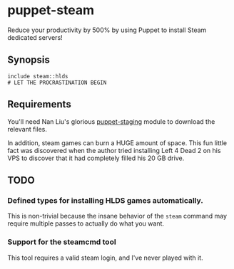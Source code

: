 puppet-steam
============

Reduce your productivity by 500% by using Puppet to install Steam dedicated
servers!

Synopsis
--------

    include steam::hlds
    # LET THE PROCRASTINATION BEGIN

Requirements
------------

You'll need Nan Liu's glorious [puppet-staging](https://github.com/nanliu/puppet-staging)
module to download the relevant files.

In addition, steam games can burn a HUGE amount of space. This fun little fact
was discovered when the author tried installing Left 4 Dead 2 on his VPS to
discover that it had completely filled his 20 GB drive.

TODO
----

### Defined types for installing HLDS games automatically.

This is non-trivial because the insane behavior of the `steam` command may
require multiple passes to actually do what you want.

### Support for the steamcmd tool

This tool requires a valid steam login, and I've never played with it.
